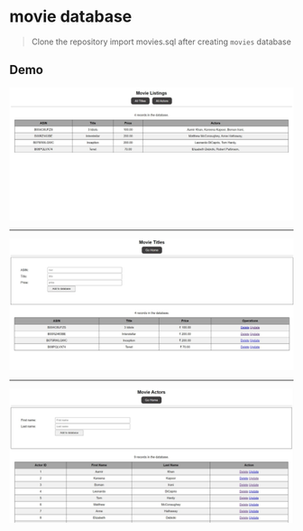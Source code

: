 # movie database
> Clone the repository
> import movies.sql after creating `movies` database

## Demo 
<img src="one.JPG" alt="Home Page">
<hr/>
<img src="two.JPG" alt="Title Page">
<hr/>
<img src="three.JPG" alt="Actors Page">
